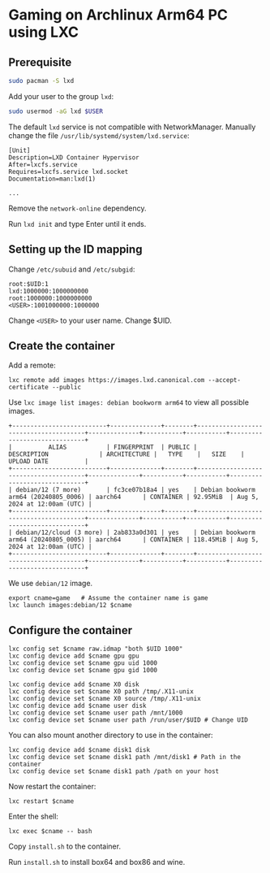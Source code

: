 # Gaming on Archlinux Arm64 PC using LXC

## Prerequisite

```bash
sudo pacman -S lxd
```

Add your user to the group `lxd`:

```bash
sudo usermod -aG lxd $USER
```

The default `lxd` service is not compatible with NetworkManager. Manually change the file `/usr/lib/systemd/system/lxd.service`:

```
[Unit]
Description=LXD Container Hypervisor
After=lxcfs.service
Requires=lxcfs.service lxd.socket
Documentation=man:lxd(1)

...
```

Remove the `network-online` dependency.

Run `lxd init` and type Enter until it ends.

## Setting up the ID mapping

Change `/etc/subuid` and `/etc/subgid`:

```
root:$UID:1
lxd:1000000:1000000000
root:1000000:1000000000
<USER>:1001000000:1000000
```

Change `<USER>` to your user name. Change $UID.

## Create the container

Add a remote:

```
lxc remote add images https://images.lxd.canonical.com --accept-certificate --public
```

Use `lxc image list images: debian bookworm arm64` to view all possible images.

```
+--------------------------+--------------+--------+---------------------------------------+--------------+-----------+-----------+------------------------------+
|          ALIAS           | FINGERPRINT  | PUBLIC |              DESCRIPTION              | ARCHITECTURE |   TYPE    |   SIZE    |         UPLOAD DATE          |
+--------------------------+--------------+--------+---------------------------------------+--------------+-----------+-----------+------------------------------+
| debian/12 (7 more)       | fc3ce07b18a4 | yes    | Debian bookworm arm64 (20240805_0006) | aarch64      | CONTAINER | 92.95MiB  | Aug 5, 2024 at 12:00am (UTC) |
+--------------------------+--------------+--------+---------------------------------------+--------------+-----------+-----------+------------------------------+
| debian/12/cloud (3 more) | 2ab833a0d301 | yes    | Debian bookworm arm64 (20240805_0005) | aarch64      | CONTAINER | 118.45MiB | Aug 5, 2024 at 12:00am (UTC) |
+--------------------------+--------------+--------+---------------------------------------+--------------+-----------+-----------+------------------------------+
```

We use `debian/12` image.

```
export cname=game   # Assume the container name is game
lxc launch images:debian/12 $cname
```

## Configure the container

```
lxc config set $cname raw.idmap "both $UID 1000"
lxc config device add $cname gpu gpu
lxc config device set $cname gpu uid 1000
lxc config device set $cname gpu gid 1000

lxc config device add $cname X0 disk
lxc config device set $cname X0 path /tmp/.X11-unix
lxc config device set $cname X0 source /tmp/.X11-unix
lxc config device add $cname user disk
lxc config device set $cname user path /mnt/1000
lxc config device set $cname user path /run/user/$UID # Change UID
```

You can also mount another directory to use in the container:

```
lxc config device add $cname disk1 disk
lxc config device set $cname disk1 path /mnt/disk1 # Path in the container
lxc config device set $cname disk1 path /path on your host
```

Now restart the container:

```
lxc restart $cname
```

Enter the shell:

```
lxc exec $cname -- bash
```

Copy `install.sh` to the container.

Run `install.sh` to install box64 and box86 and wine.
